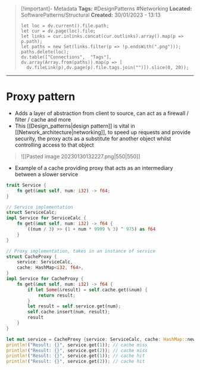 > [!important]- Metadata
> **Tags:** #DesignPatterns #Networking 
> **Located:** SoftwarePatterns/Structural
> **Created:** 30/01/2023 - 13:13
> ```dataviewjs
>let loc = dv.current().file.path;
>let cur = dv.page(loc).file;
>let links = cur.inlinks.concat(cur.outlinks).array().map(p => p.path);
>let paths = new Set(links.filter(p => !p.endsWith(".png")));
>paths.delete(loc);
>dv.table(["Connections",  "Tags"], dv.array(Array.from(paths)).map(p => [
>   dv.fileLink(p),dv.page(p).file.tags.join("")]).slice(0, 20));
> ```

___
# Proxy pattern
- Adds a layer of abstraction from client to source, can act as a firewall / filter / cache and more 
- This [[Design_patterns|design pattern]] is vital in [[Network_architecture|networking]], to speed up requests and provide security, the proxy acts as a substitute for another object whilst controlling access to that object

> ![[Pasted image 20230130132227.png|550|550]]

- Example of a cache providing proxy that acts as an intermediary between a slower service

```rust
trait Service {
    fn get(&mut self, num: i32) -> f64;
}

// Service implementation
struct ServiceCalc;
impl Service for ServiceCalc {
    fn get(&mut self, num: i32) -> f64 {
        ((num / 3) >> (1 + num * 9999 % 3) ^ 975) as f64
    }
}

// Proxy implementation, takes in an instance of service
struct CacheProxy {
    service: ServiceCalc,
    cache: HashMap<i32, f64>,
}
impl Service for CacheProxy {
    fn get(&mut self, num: i32) -> f64 {
        if let Some(&result) = self.cache.get(&num) {
            return result;
        }
        let result = self.service.get(num);
        self.cache.insert(num, result);
        result
    }
}

let mut service = CacheProxy {service: ServiceCalc, cache: HashMap::new(),};
println!("Result: {}", service.get(1)); // cache miss
println!("Result: {}", service.get(2)); // cache miss
println!("Result: {}", service.get(1)); // cache hit
println!("Result: {}", service.get(2)); // cache hit
```